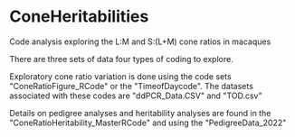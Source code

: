 # ConeHeritabilities
Code analysis exploring the L:M and S:(L+M) cone ratios in macaques

There are three sets of data four types of coding to explore. 

Exploratory cone ratio variation is done using the code sets "ConeRatioFigure_RCode" or the "TimeofDaycode". The datasets associated with these codes are "ddPCR_Data.CSV" and "TOD.csv"

Details on pedigree analyses and heritability analyses are found in the "ConeRatioHeritability_MasterRCode" and using the "PedigreeData_2022"
